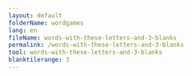 ```yaml
---
layout: default
folderName: wordgames
lang: en
fileName: words-with-these-letters-and-3-blanks
permalink: /words-with-these-letters-and-3-blanks
tool: words-with-these-letters-and-3-blanks
blanktilerange: 3
---
```

